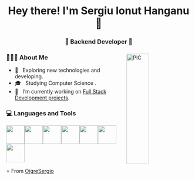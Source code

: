 <h1 align="center">Hey there! I'm Sergiu Ionut Hanganu 👋 </h1>
<h3 align="center">🚀 Backend Developer  🚀</h3>
<div>
<img width = "35%" align="right" alt="PIC" height="300px" src="https://www.pngitem.com/pimgs/m/4-42822_apple-tv-copy-developer-illustration-png-transparent-png.png" />
<div align="left"> 
  <h3> 👨🏻‍💻 About Me </h3>

  - 🤔 &nbsp; Exploring new technologies and developing.
  - 🎓 &nbsp; Studying Computer Science .
  - 💼 &nbsp; I’m currently working on [Full Stack Development projects](https://github.com/develhope/Java23-Team2-Dealer). 
</div> 
</div>

<div>
  <h3> 💻 Languages and Tools </h3>
  <p>
   <img 
    src="https://media.giphy.com/media/3rCcV6sC1o2GY/giphy.gif" width="50"><img src="https://media3.giphy.com/media/ln7z2eWriiQAllfVcn/200w.webp" width="50"><img src="https://i.giphy.com/media/LMt9638dO8dftAjtco/200.webp"   width="50"><img src="https://i.giphy.com/media/eNAsjO55tPbgaor7ma/200w.webp" width="50"><img src="https://i.giphy.com/media/IdyAQJVN2kVPNUrojM/200.webp" width="50"><img src="https://media3.giphy.com/media/kdFc8fubgS31b8DsVu/giphy.webp" width="50"><img src="https://media.giphy.com/media/SU2ic3wTfuC6JhD1lA/giphy.gif" width="50"><img ><img>
  <p>
</div> 

⭐️ From [OigreSergio](https://github.com/OigreSergio)
